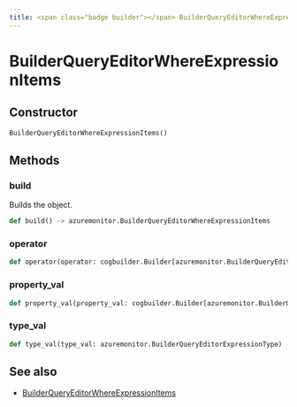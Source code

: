 ```yaml
---
title: <span class="badge builder"></span> BuilderQueryEditorWhereExpressionItems
---
```

# <span class="badge builder"></span> BuilderQueryEditorWhereExpressionItems

## Constructor

```python
BuilderQueryEditorWhereExpressionItems()
```
## Methods

### <span class="badge object-method"></span> build

Builds the object.

```python
def build() -> azuremonitor.BuilderQueryEditorWhereExpressionItems
```

### <span class="badge object-method"></span> operator

```python
def operator(operator: cogbuilder.Builder[azuremonitor.BuilderQueryEditorOperator]) -> typing.Self
```

### <span class="badge object-method"></span> property_val

```python
def property_val(property_val: cogbuilder.Builder[azuremonitor.BuilderQueryEditorProperty]) -> typing.Self
```

### <span class="badge object-method"></span> type_val

```python
def type_val(type_val: azuremonitor.BuilderQueryEditorExpressionType) -> typing.Self
```

## See also

 * <span class="badge object-type-class"></span> [BuilderQueryEditorWhereExpressionItems](./object-BuilderQueryEditorWhereExpressionItems.md)
